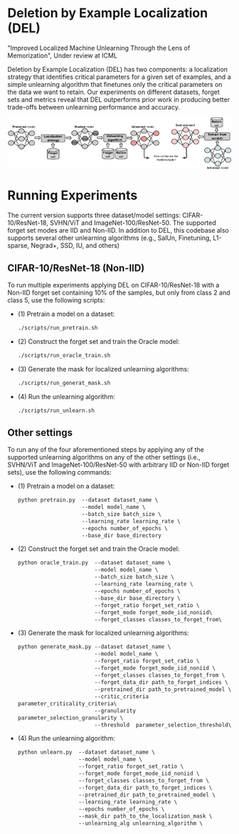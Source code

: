 # Deletion by Example Localization (DEL)
"Improved Localized Machine Unlearning Through the Lens of Memorization", Under review at ICML

Deletion by Example Localization (DEL) has two components: a localization strategy that identifies critical parameters 
for a given set of examples, and a simple unlearning algorithm that finetunes only the critical parameters on the data 
we want to retain. Our experiments on different datasets, forget sets and metrics reveal that DEL outperforms prior work
in producing better trade-offs between unlearning performance and accuracy.

![](localized_unlearning.png)

# Running Experiments 
The current version supports three dataset/model settings: CIFAR-10/ResNet-18, SVHN/ViT and ImageNet-100/ResNet-50.
The supported forget set modes are IID and Non-IID. In addition to DEL, this codebase also supports several other
unlearning algorithms (e.g., SalUn, Finetuning, L1-sparse, Negrad+, SSD, IU, and others)

## CIFAR-10/ResNet-18 (Non-IID) 
To run multiple experiments applying DEL on CIFAR-10/ResNet-18 with a Non-IID forget set containing 10% of the samples, but only from class 2
and class 5, use the following scripts:

 - (1) Pretrain a model on a dataset: 
    ```bash
    ./scripts/run_pretrain.sh
    ```

 - (2) Construct the forget set and train the Oracle model: 
    ```bash
    ./scripts/run_oracle_train.sh
    ```

 - (3) Generate the mask for localized unlearning algorithms: 
    ```bash
    ./scripts/run_generat_mask.sh
    ```

 - (4) Run the unlearning algorithm: 
    ```bash
    ./scripts/run_unlearn.sh 
    ```

## Other settings
To run any of the four aforementioned steps by applying any of the supported unlearning algorithms on any of the other 
settings (i.e., SVHN/ViT and ImageNet-100/ResNet-50 with arbitrary IID or Non-IID forget sets), use the following commands:
 - (1) Pretrain a model on a dataset: 
    ```
   python pretrain.py  --dataset dataset_name \
                        --model model_name \
                        --batch_size batch_size \
                        --learning_rate learning_rate \
                        --epochs number_of_epochs \
                        --base_dir base_directory
    ```

 - (2) Construct the forget set and train the Oracle model: 
   ```
   python oracle_train.py  --dataset dataset_name \
                           --model model_name \
                           --batch_size batch_size \
                           --learning_rate learning_rate \
                           --epochs number_of_epochs \
                           --base_dir base_directory \
                           --forget_ratio forget_set_ratio \
                           --forget_mode forget_mode_iid_noniid\
                           --forget_classes classes_to_forget_from\
      ```

 - (3) Generate the mask for localized unlearning algorithms: 
   ```
   python generate_mask.py --dataset dataset_name \
                           --model model_name \
                           --forget_ratio forget_set_ratio \
                           --forget_mode forget_mode_iid_noniid \
                           --forget_classes classes_to_forget_from \
                           --forget_data_dir path_to_forget_indices \
                           --pretrained_dir path_to_pretrained_model \
                           --critic_criteria parameter_criticality_criteria\
                           --granularity parameter_selection_granularity \
                           --threshold  parameter_selection_threshold\
     ```

 - (4) Run the unlearning algorithm: 
   ```
   python unlearn.py  --dataset dataset_name \
                      --model model_name \
                      --forget_ratio forget_set_ratio \
                      --forget_mode forget_mode_iid_noniid \
                      --forget_classes classes_to_forget_from \
                      --forget_data_dir path_to_forget_indices \
                      --pretrained_dir path_to_pretrained_model \
                      --learning_rate learning_rate \
                      --epochs number_of_epochs \
                      --mask_dir path_to_the_localization_mask \
                      --unlearning_alg unlearning_algorithm \
      ```
